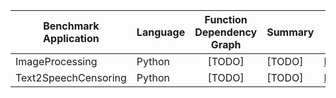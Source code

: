 | Benchmark Application  | Language  | Function Dependency Graph | Summary | Original Source |
| ------------- | ----- |:-------------:| --- | --- |
| ImageProcessing | Python | [TODO] | [TODO] | [FunctionBench](https://github.com/kmu-bigdata/serverless-faas-workbench) |
| Text2SpeechCensoring | Python | [TODO] | [TODO] | [Eismann et al.](https://github.com/SimonEismann/FunctionsAndWorkflows) |